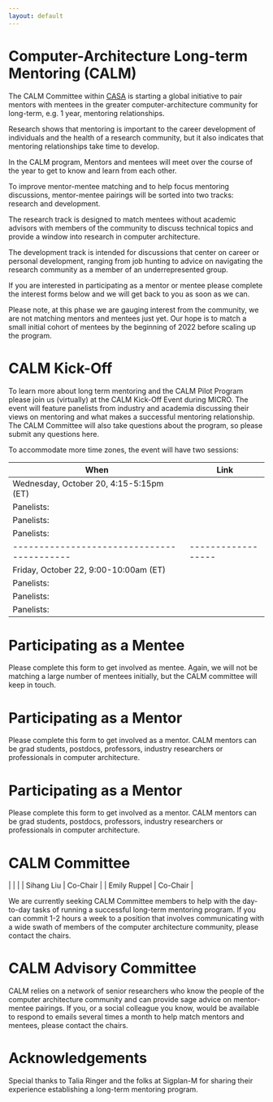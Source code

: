 ```yaml
---
layout: default
---
```


# Computer-Architecture Long-term Mentoring (CALM)

The CALM Committee within [CASA](http://www.comparchsa.org) is starting a global initiative to pair mentors
with mentees in the greater computer-architecture community for long-term, e.g.
1 year, mentoring relationships.

Research shows that mentoring is important to the career development of
individuals and the health of a research community, but it also indicates that
mentoring relationships take time to develop.

In the CALM program, Mentors and mentees will meet over the course of the year
to get to know and learn from each other.

To improve mentor-mentee matching and to help focus mentoring discussions,
mentor-mentee pairings will be sorted into two tracks: research and development.

The research track is designed to match mentees without academic advisors with
members of the community to discuss technical topics and provide a window into
research in computer architecture.

The development track is intended for discussions that center on career or
personal development, ranging from job hunting to advice on
navigating the research community as a member of an underrepresented group.

If you are interested in participating as a mentor or mentee please
complete the interest forms below and we will get back to you as soon as we can.

Please note, at this phase we are gauging interest from the community, we are
not matching mentors and mentees just yet.  Our hope is to match a small initial
cohort of mentees by the beginning of 2022 before scaling up the program.


# CALM Kick-Off

To learn more about long term mentoring and the CALM Pilot Program please join
us (virtually) at the CALM Kick-Off Event during MICRO.  The event will feature
panelists from industry and academia discussing their views on mentoring and what
makes a successful mentoring relationship.  The CALM Committee will also take
questions about the program, so please submit any questions here.

To accommodate more time zones, the event will have two sessions:

| When                                     | Link             |
|------------------------------------------|------------------|
| Wednesday, October 20, 4:15-5:15pm (ET)  |                  |
|   Panelists:                             |                  |
|   Panelists:                             |                  |
|   Panelists:                             |                  |
|------------------------------------------|------------------|
| Friday, October 22, 9:00-10:00am (ET)    |                  |
|   Panelists:                             |                  |
|   Panelists:                             |                  |
|   Panelists:                             |                  |


# Participating as a Mentee

Please complete this form to get involved as mentee.  Again, we will not be
matching a large number of mentees initially, but the CALM committee will keep
in touch.

# Participating as a Mentor

Please complete this form to get involved as a mentor.  CALM mentors can be
grad students, postdocs, professors, industry researchers or professionals in
computer architecture.

# Participating as a Mentor

Please complete this form to get involved as a mentor.  CALM mentors can be
grad students, postdocs, professors, industry researchers or professionals in
computer architecture.

# CALM Committee


|               |          |
| Sihang Liu    | Co-Chair |
| Emily Ruppel  | Co-Chair |


We are currently seeking CALM Committee members to help with the day-to-day
tasks of running a successful long-term mentoring program.  If you can commit
1-2 hours a week to a position that involves communicating with a wide swath of
members of the computer architecture community, please contact the chairs.


# CALM Advisory Committee

CALM relies on a network of senior researchers who know the people of the
computer architecture community and can provide sage advice on mentor-mentee
pairings.  If you, or a social colleague you know, would be available to respond
to emails several times a month to help match mentors and mentees, please
contact the chairs.


# Acknowledgements

Special thanks to Talia Ringer and the folks at Sigplan-M for sharing their
experience establishing a long-term mentoring program.


